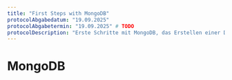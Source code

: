 ```yaml
---
title: "First Steps with MongoDB"
protocolAbgabedatum: "19.09.2025"
protocolAbgabetermin: "19.09.2025" # TODO
protocolDescription: "Erste Schritte mit MongoDB, das Erstellen einer Datenbank, das Einfügen von Dokumenten und das einfache Abfragen von Daten."
---
```


# MongoDB
